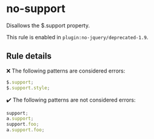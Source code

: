 # no-support

Disallows the $.support property.

This rule is enabled in `plugin:no-jquery/deprecated-1.9`.

## Rule details

❌ The following patterns are considered errors:
```js
$.support;
$.support.style;
```

✔️ The following patterns are not considered errors:
```js
support;
a.support;
support.foo;
a.support.foo;
```
